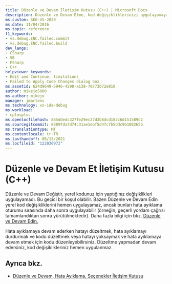 ```yaml
---
title: Düzenle ve Devam İletişim Kutusu (C++) | Microsoft Docs
description: Düzenle ve Devam Etme, kod değişikliklerinizi uygulayamayabileceklerini bildirabilir. Bunun neden olduğunu ve neler yapalarını öğrenin.
ms.custom: SEO-VS-2020
ms.date: 11/04/2016
ms.topic: reference
f1_keywords:
- vs.debug.ENC.failed.commit
- vs.debug.ENC.failed.build
dev_langs:
- CSharp
- VB
- FSharp
- C++
helpviewer_keywords:
- Edit and Continue, limitations
- Failed to Apply Code Changes dialog box
ms.assetid: 624d9649-5946-4298-a138-70773b72e810
author: mikejo5000
ms.author: mikejo
manager: jmartens
ms.technology: vs-ide-debug
ms.workload:
- cplusplus
ms.openlocfilehash: 885ddedc327fe29ec27d3b8dcd182c6d151589d2
ms.sourcegitcommit: 68897da7d74c31ae1ebf5d47c7b5ddc9b108265b
ms.translationtype: MT
ms.contentlocale: tr-TR
ms.lasthandoff: 08/13/2021
ms.locfileid: "122030972"
---
```

# <a name="edit-and-continue-dialog-box-c"></a>Düzenle ve Devam Et İletişim Kutusu (C++)
Düzenle ve Devam Değiştir, yerel kodunuz için yaptığınız değişiklikleri uygulayamadı. Bu geçici bir koşul olabilir. Bazen Düzenle ve Devam Edin yerel kod değişikliklerini hemen uygulayamaz, ancak bunları hata ayıklama oturumu sırasında daha sonra uygulayabilir (örneğin, geçerli yordam çağrısı tamamlandıktan sonra yürütülmektedir). Daha fazla bilgi için bkz. [Düzenle ve Devam Edin.](../debugger/edit-and-continue.md)

 Hata ayıklamaya devam ederken hatayı düzeltmek, hata ayıklamayı durdurmak ve kodu düzeltmek veya hatayı yoksaymak ve hata ayıklamaya devam etmek için kodu düzenleyebilirsiniz. Düzeltme yapmadan devam edersiniz, kod değişiklikleriniz hemen uygulanmaz.

## <a name="see-also"></a>Ayrıca bkz.
- [Düzenle ve Devam, Hata Ayıklama, Seçenekler İletişim Kutusu](./edit-and-continue.md)